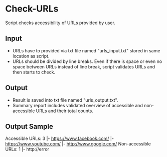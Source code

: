 # Check-URLs
Script checks accessibility of URLs provided by user.

## Input
* URLs have to provided via txt file named "urls_input.txt" stored in same location as script.
* URLs should be divided by line breaks. Even if there is space or even no space between URLs instead of line break, script validates URLs and then starts to check.

## Output
* Result is saved into txt file named "urls_output.txt".
* Summary report includes validated overview of accessible and non-accessible URLs and their total counts.

## Output Sample
Accessible URLs: 3</b>
\|- https://www.facebook.com/</b>
\|- https://www.youtube.com/
\|- http://www.google.com/
Non-accessible URLs: 1
\|- http://error
